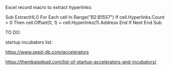 Excel record macro to extract hyperlinks:

Sub ExtractHL()
    For Each cell In Range("B2:B1557")
        If cell.Hyperlinks.Count > 0 Then
            cell.Offset(0, 1) = cell.Hyperlinks(1).Address
        End If
    Next
End Sub

TO DO:

startup incubators list:

https://www.seed-db.com/accelerators

https://thembaisdead.com/list-of-startup-accelerators-and-incubators/

